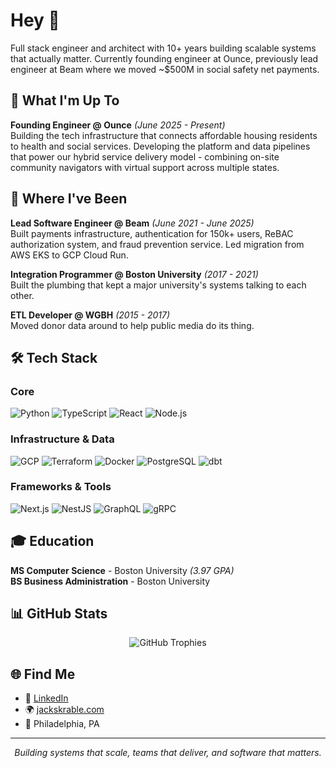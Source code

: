 # Hey 👋

Full stack engineer and architect with 10+ years building scalable systems that actually matter. Currently founding engineer at Ounce, previously lead engineer at Beam where we moved ~$500M in social safety net payments.

## 🚀 What I'm Up To

**Founding Engineer @ Ounce** *(June 2025 - Present)*  
Building the tech infrastructure that connects affordable housing residents to health and social services. Developing the platform and data pipelines that power our hybrid service delivery model - combining on-site community navigators with virtual support across multiple states.

## 💼 Where I've Been

**Lead Software Engineer @ Beam** *(June 2021 - June 2025)*  
Built payments infrastructure, authentication for 150k+ users, ReBAC authorization system, and fraud prevention service. Led migration from AWS EKS to GCP Cloud Run.

**Integration Programmer @ Boston University** *(2017 - 2021)*  
Built the plumbing that kept a major university's systems talking to each other.

**ETL Developer @ WGBH** *(2015 - 2017)*  
Moved donor data around to help public media do its thing.

## 🛠️ Tech Stack

### Core
![Python](https://img.shields.io/badge/Python-3776AB?style=for-the-badge&logo=python&logoColor=white)
![TypeScript](https://img.shields.io/badge/TypeScript-007ACC?style=for-the-badge&logo=typescript&logoColor=white)
![React](https://img.shields.io/badge/React-20232A?style=for-the-badge&logo=react&logoColor=61DAFB)
![Node.js](https://img.shields.io/badge/Node.js-43853D?style=for-the-badge&logo=node.js&logoColor=white)

### Infrastructure & Data
![GCP](https://img.shields.io/badge/Google_Cloud-4285F4?style=for-the-badge&logo=google-cloud&logoColor=white)
![Terraform](https://img.shields.io/badge/Terraform-623CE4?style=for-the-badge&logo=terraform&logoColor=white)
![Docker](https://img.shields.io/badge/Docker-2496ED?style=for-the-badge&logo=docker&logoColor=white)
![PostgreSQL](https://img.shields.io/badge/PostgreSQL-316192?style=for-the-badge&logo=postgresql&logoColor=white)
![dbt](https://img.shields.io/badge/dbt-FF6E4A?style=for-the-badge&logo=dbt&logoColor=white)

### Frameworks & Tools
![Next.js](https://img.shields.io/badge/Next.js-000000?style=for-the-badge&logo=next.js&logoColor=white)
![NestJS](https://img.shields.io/badge/NestJS-E0234E?style=for-the-badge&logo=nestjs&logoColor=white)
![GraphQL](https://img.shields.io/badge/GraphQL-E10098?style=for-the-badge&logo=graphql&logoColor=white)
![gRPC](https://img.shields.io/badge/gRPC-4285F4?style=for-the-badge&logo=google&logoColor=white)

## 🎓 Education

**MS Computer Science** - Boston University *(3.97 GPA)*  
**BS Business Administration** - Boston University

## 📊 GitHub Stats

<p align="center">
  <img src="https://github-profile-trophy.vercel.app/?username=jskrable&theme=onedark&row=1&column=6" alt="GitHub Trophies" />
</p>


## 🌐 Find Me

- 💼 [LinkedIn](https://www.linkedin.com/in/jskrable)
- 🌍 [jackskrable.com](http://jackskrable.com)
- 📍 Philadelphia, PA

---

<p align="center">
  <i>Building systems that scale, teams that deliver, and software that matters.</i>
</p>
